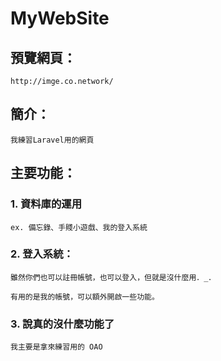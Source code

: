 # MyWebSite

## 預覽網頁：

    http://imge.co.network/
    
    
## 簡介：

    我練習Laravel用的網頁


## 主要功能：

### 1. 資料庫的運用

    ex. 備忘錄、手賤小遊戲、我的登入系統
    
    
### 2. 登入系統：

    雖然你們也可以註冊帳號，也可以登入，但就是沒什麼用．_．
    
    有用的是我的帳號，可以額外開啟一些功能。
    
    
### 3. 說真的沒什麼功能了

    我主要是拿來練習用的 OAO
